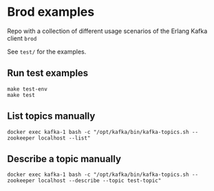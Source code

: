 # Brod examples
Repo with a collection of different usage scenarios of the Erlang Kafka client `brod`

See `test/` for the examples.

## Run test examples

```
make test-env
make test
```

## List topics manually

```
docker exec kafka-1 bash -c "/opt/kafka/bin/kafka-topics.sh --zookeeper localhost --list"
```

## Describe a topic manually

```
docker exec kafka-1 bash -c "/opt/kafka/bin/kafka-topics.sh --zookeeper localhost --describe --topic test-topic"
```
